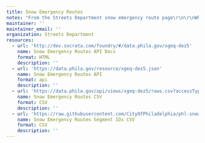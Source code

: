 ```yaml
---
title: Snow Emergency Routes
notes: "From the Streets Department snow emergency route page\r\n\r\nWhen snow accumulations approach emergency status, the Managing Director may declare a snow emergency. Once emergency status is declared, the City's 110 miles of Snow Emergency Routes receive priority. Owners of vehicles and dumpsters must move them to alternate parking spaces so City forces can clear snow from curb-to-curb on the emergency routes. Any vehicle remaining on a Snow Emergency Route during the declared Snow Emergency will be ticketed and towed. If your car is towed, call 215-686-SNOW for its location. Do NOT call 911.\r\nThe snow-emergency-routes.csv file was created from the table on the Streets Department snow emergency route page. I used this file to generate the snow-emergency-route-segment-ids.csv file.\r\n\r\nThe snow-emergency-route-segment-ids.csv file contains the IDs of all of the street segments that are classified as snow emergency routes. The snow emergency routes shapefile/geojson is built by filtering the street centerline layer to include only those rows where the seg_id is contained in this list."
maintainer: ''
maintainer_email: ''
organization: Streets Department
resources:
  - url: 'http://dev.socrata.com/foundry/#/data.phila.gov/xgeq-dez5'
    name: Snow Emergency Routes API Docs
    format: HTML
    description: ''
  - url: 'https://data.phila.gov/resource/xgeq-dez5.json'
    name: Snow Emergency Routes API
    format: api
    description: ''
  - url: 'https://data.phila.gov/api/views/xgeq-dez5/rows.csv?accessType=DOWNLOAD'
    name: Snow Emergency Routes CSV
    format: CSV
    description: ''
  - url: 'https://raw.githubusercontent.com/CityOfPhiladelphia/phl-snow-emergency-routes/master/snow-emergency-route-segment-ids.csv'
    name: Snow Emergency Routes Segment IDs CSV
    format: CSV
    description: ''
---
```

